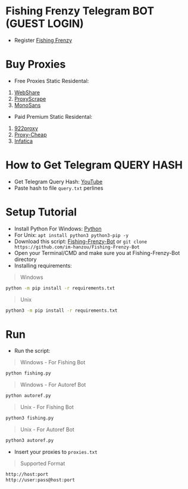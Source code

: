 # Fishing Frenzy Telegram BOT (GUEST LOGIN)
- Register [Fishing Frenzy](https://t.me/fishingfrenzy_bot/fishingfrenzyapp?startapp=YJH7J8)
# Buy Proxies
- Free Proxies Static Residental: 
1. [WebShare](https://www.webshare.io/?referral_code=p7k7whpdu2jg)
2. [ProxyScrape](https://proxyscrape.com/?ref=odk1mmj)
3. [MonoSans](https://github.com/monosans/proxy-list)
- Paid Premium Static Residental:
1. [922proxy](https://www.922proxy.com/register?inviter_code=d03d4fed)
2. [Proxy-Cheap](https://app.proxy-cheap.com/r/JysUiH)
3. [Infatica](https://dashboard.infatica.io/aff.php?aff=544)
# How to Get Telegram QUERY HASH
- Get Telegram Query Hash: [YouTube](https://www.youtube.com/watch?v=RrGDPdhoAYI&ab_channel=CryptoFarmers%F0%9F%91%A8%E2%80%8D%F0%9F%8C%BE)
- Paste hash to file ``query.txt`` perlines
# Setup Tutorial
- Install Python For Windows: [Python](https://www.python.org/ftp/python/3.13.0/python-3.13.0-amd64.exe)
- For Unix: ``apt install python3 python3-pip -y``
- Download this script: [Fishing-Frenzy-Bot](https://github.com/im-hanzou/Fishing-Frenzy-Bot/archive/refs/heads/main.zip) or ``git clone https://github.com/im-hanzou/Fishing-Frenzy-Bot``
- Open your Terminal/CMD and make sure you at Fishing-Frenzy-Bot directory
- Installing requirements:
>Windows
```bash
python -m pip install -r requirements.txt
```
>Unix
```bash
python3 -m pip install -r requirements.txt
```
# Run
- Run the script:
>Windows - For Fishing Bot
```bash
python fishing.py
```
>Windows - For Autoref Bot
```bash
python autoref.py
```
>Unix - For Fishing Bot
```bash
python3 fishing.py
```
>Unix - For Autoref Bot
```bash
python3 autoref.py
```
- Insert your proxies to ``proxies.txt``
>Supported Format
```bash
http://host:port
http://user:pass@host:port
```
